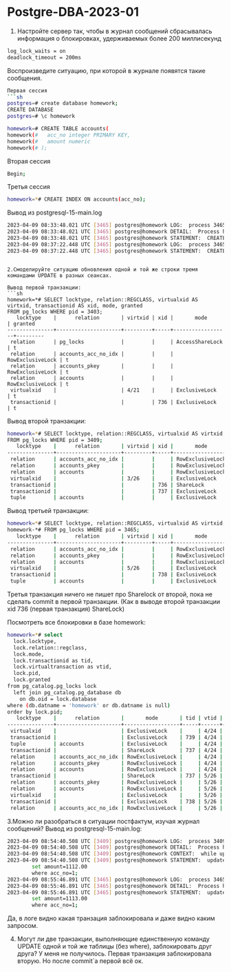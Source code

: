 # Postgre-DBA-2023-01

1. Настройте сервер так, чтобы в журнал сообщений сбрасывалась информация о блокировках, удерживаемых более 200 миллисекунд
```sh
log_lock_waits = on
deadlock_timeout = 200ms
``` 
  Воспроизведите ситуацию, при которой в журнале появятся такие сообщения.
```sh
Первая сессия
```sh
postgres=# create database homework;
CREATE DATABASE
postgres=# \c homework

homework=# CREATE TABLE accounts(
homework(#   acc_no integer PRIMARY KEY,
homework(#   amount numeric
homework(# );
```
Вторая сессия
```sh
Begin;
```
Третья сессия
```sh
homework=*# CREATE INDEX ON accounts(acc_no);
```
Вывод из postgresql-15-main.log
```sh
2023-04-09 08:33:48.021 UTC [3465] postgres@homework LOG:  process 3465 still waiting for ShareLock on relation 16389 of database 16388 after 200.681 ms
2023-04-09 08:33:48.021 UTC [3465] postgres@homework DETAIL:  Process holding the lock: 3409. Wait queue: 3465.
2023-04-09 08:33:48.021 UTC [3465] postgres@homework STATEMENT:  CREATE INDEX ON accounts(acc_no);
2023-04-09 08:37:22.448 UTC [3465] postgres@homework LOG:  process 3465 acquired ShareLock on relation 16389 of database 16388 after 214628.165 ms
2023-04-09 08:37:22.448 UTC [3465] postgres@homework STATEMENT:  CREATE INDEX ON accounts(acc_no);
```
```

2.Смоделируйте ситуацию обновления одной и той же строки тремя командами UPDATE в разных сеансах. 

Вывод первой транзакции:
```sh
homework=*# SELECT locktype, relation::REGCLASS, virtualxid AS virtxid, transactionid AS xid, mode, granted
FROM pg_locks WHERE pid = 3403;
   locktype    |      relation       | virtxid | xid |       mode       | granted
---------------+---------------------+---------+-----+------------------+---------
 relation      | pg_locks            |         |     | AccessShareLock  | t
 relation      | accounts_acc_no_idx |         |     | RowExclusiveLock | t
 relation      | accounts_pkey       |         |     | RowExclusiveLock | t
 relation      | accounts            |         |     | RowExclusiveLock | t
 virtualxid    |                     | 4/21    |     | ExclusiveLock    | t
 transactionid |                     |         | 736 | ExclusiveLock    | t
```
Вывод второй транзакции:
```sh
homework=*# SELECT locktype, relation::REGCLASS, virtualxid AS virtxid, transactionid AS xid, mode, granted
FROM pg_locks WHERE pid = 3409;
   locktype    |      relation       | virtxid | xid |       mode       | granted
---------------+---------------------+---------+-----+------------------+---------
 relation      | accounts_acc_no_idx |         |     | RowExclusiveLock | t
 relation      | accounts_pkey       |         |     | RowExclusiveLock | t
 relation      | accounts            |         |     | RowExclusiveLock | t
 virtualxid    |                     | 3/26    |     | ExclusiveLock    | t
 transactionid |                     |         | 736 | ShareLock        | f
 transactionid |                     |         | 737 | ExclusiveLock    | t
 tuple         | accounts            |         |     | ExclusiveLock    | t
```
Вывод третьей транзакции:
```sh
homework=*# SELECT locktype, relation::REGCLASS, virtualxid AS virtxid, transactionid AS xid, mode, granted
homework-*# FROM pg_locks WHERE pid = 3465;
   locktype    |      relation       | virtxid | xid |       mode       | granted
---------------+---------------------+---------+-----+------------------+---------
 relation      | accounts_acc_no_idx |         |     | RowExclusiveLock | t
 relation      | accounts_pkey       |         |     | RowExclusiveLock | t
 relation      | accounts            |         |     | RowExclusiveLock | t
 virtualxid    |                     | 5/26    |     | ExclusiveLock    | t
 transactionid |                     |         | 738 | ExclusiveLock    | t
 tuple         | accounts            |         |     | ExclusiveLock    | f
```
Третья транзакция ничего не пишет про Sharelock от второй, пока не сделать commit в первой транзакции. (Как в выводе второй транзакции xid 736 (первая транзакция) ShareLock)

Посмотреть все блокировки в базе homework:
```sh
homework=*# select
  lock.locktype,
  lock.relation::regclass,
  lock.mode,
  lock.transactionid as tid,
  lock.virtualtransaction as vtid,
  lock.pid,
  lock.granted
from pg_catalog.pg_locks lock
  left join pg_catalog.pg_database db
    on db.oid = lock.database
where (db.datname = 'homework' or db.datname is null)                                                                     and not lock.pid = pg_backend_pid()
order by lock.pid;
   locktype    |      relation       |       mode       | tid | vtid | pid  | granted
---------------+---------------------+------------------+-----+------+------+---------
 virtualxid    |                     | ExclusiveLock    |     | 4/24 | 3403 | t
 transactionid |                     | ExclusiveLock    | 739 | 4/24 | 3403 | t
 tuple         | accounts            | ExclusiveLock    |     | 4/24 | 3403 | t
 transactionid |                     | ShareLock        | 737 | 4/24 | 3403 | f
 relation      | accounts_acc_no_idx | RowExclusiveLock |     | 4/24 | 3403 | t
 relation      | accounts_pkey       | RowExclusiveLock |     | 4/24 | 3403 | t
 relation      | accounts            | RowExclusiveLock |     | 4/24 | 3403 | t
 transactionid |                     | ShareLock        | 737 | 5/26 | 3465 | f
 relation      | accounts_pkey       | RowExclusiveLock |     | 5/26 | 3465 | t
 relation      | accounts            | RowExclusiveLock |     | 5/26 | 3465 | t
 virtualxid    |                     | ExclusiveLock    |     | 5/26 | 3465 | t
 transactionid |                     | ExclusiveLock    | 738 | 5/26 | 3465 | t
 relation      | accounts_acc_no_idx | RowExclusiveLock |     | 5/26 | 3465 | t;
```

3.Можно ли разобраться в ситуации постфактум, изучая журнал сообщений?
Вывод из postgresql-15-main.log:
```sh
2023-04-09 08:54:40.508 UTC [3409] postgres@homework LOG:  process 3409 still waiting for ShareLock on transaction 736 after 200.598 ms
2023-04-09 08:54:40.508 UTC [3409] postgres@homework DETAIL:  Process holding the lock: 3403. Wait queue: 3409.
2023-04-09 08:54:40.508 UTC [3409] postgres@homework CONTEXT:  while updating tuple (0,4) in relation "accounts"
2023-04-09 08:54:40.508 UTC [3409] postgres@homework STATEMENT:  update accounts
        set amount=1112.00
        where acc_no=1;
2023-04-09 08:55:46.891 UTC [3465] postgres@homework LOG:  process 3465 still waiting for ExclusiveLock on tuple (0,4) of relation 16389 of database 16388 after 200.245 ms
2023-04-09 08:55:46.891 UTC [3465] postgres@homework DETAIL:  Process holding the lock: 3409. Wait queue: 3465.
2023-04-09 08:55:46.891 UTC [3465] postgres@homework STATEMENT:  update accounts
        set amount=1113.00
        where acc_no=1;
```
Да, в логе видно какая транзация заблокировала и даже видно каким запросом.

4. Могут ли две транзакции, выполняющие единственную команду UPDATE одной и той же таблицы (без where), заблокировать друг друга?
У меня не получилось. Первая транзакция заблокировала вторую. Но после commit`a первой всё ок.